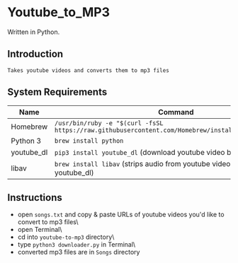 # Youtube_to_MP3

Written in Python.

## Introduction
    Takes youtube videos and converts them to mp3 files

## System Requirements
Name | Command
--- | ---
Homebrew | `/usr/bin/ruby -e "$(curl -fsSL https://raw.githubusercontent.com/Homebrew/install/master/install)"`
Python 3 | `brew install python`
youtube_dl | `pip3 install youtube_dl` (download youtube video by URL)
libav | `brew install libav` (strips audio from youtube videos) (used by youtube_dl)                           
                                                
## Instructions
- open `songs.txt` and copy & paste URLs of youtube videos you'd like to convert to mp3 files\
- open Terminal\
- cd into `youtube-to-mp3` directory\
- type `python3 downloader.py` in Terminal\
- converted mp3 files are in `Songs` directory
